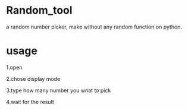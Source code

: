 # Random_tool
a random number picker, make without any random function on python.

# usage
1.open

2.chose display mode

3.type how many number you wnat to pick

4.wait for the result
